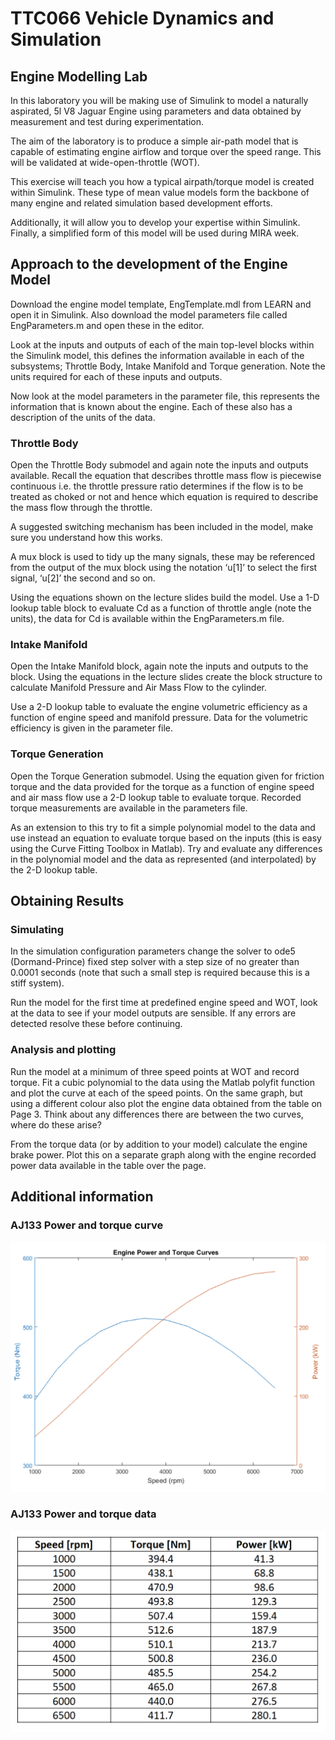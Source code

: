 # TTC066 Vehicle Dynamics and Simulation

## Engine Modelling Lab

In this laboratory you will be making use of Simulink to model a naturally aspirated, 5l V8 Jaguar Engine using parameters and data obtained by measurement and test during experimentation.

The aim of the laboratory is to produce a simple air-path model that is capable of estimating engine airflow and torque over the speed range. This will be validated at wide-open-throttle (WOT).

This exercise will teach you how a typical airpath/torque model is created within Simulink. These type of mean value models form the backbone of many engine and related simulation based development efforts.

Additionally, it will allow you to develop your expertise within Simulink. Finally, a simplified form of this model will be used during MIRA week.

## Approach to the development of the Engine Model

Download the engine model template, EngTemplate.mdl from LEARN and open it in Simulink. Also download the model parameters file called EngParameters.m and open these in the editor.

Look at the inputs and outputs of each of the main top-level blocks within the Simulink model, this defines the information available in each of the subsystems; Throttle Body, Intake Manifold and Torque generation. Note the units required for each of these inputs and outputs.

Now look at the model parameters in the parameter file, this represents the information that is known about the engine. Each of these also has a description of the units of the data.

### Throttle Body

Open the Throttle Body submodel and again note the inputs and outputs available. Recall the equation that describes throttle mass flow is piecewise continuous i.e. the throttle pressure ratio determines if the flow is to be treated as choked or not and hence which equation is required to describe the mass flow through the throttle.

A suggested switching mechanism has been included in the model, make sure you understand how this works.

A mux block is used to tidy up the many signals, these may be referenced from the output of the mux block using the notation ‘u[1]’ to select the first signal, ‘u[2]’ the second and so on.

Using the equations shown on the lecture slides build the model. Use a 1-D lookup table block to evaluate Cd as a function of throttle angle (note the units), the data for Cd is available within the EngParameters.m file.

### Intake Manifold

Open the Intake Manifold block, again note the inputs and outputs to the block. Using the equations in the lecture slides create the block structure to calculate Manifold Pressure and Air Mass Flow to the cylinder.

Use a 2-D lookup table to evaluate the engine volumetric efficiency as a function of engine speed and manifold pressure. Data for the volumetric efficiency is given in the parameter file.

### Torque Generation

Open the Torque Generation submodel. Using the equation given for friction torque and the data provided for the torque as a function of engine speed and air mass flow use a 2-D lookup table to evaluate torque. Recorded torque measurements are available in the parameters file.

As an extension to this try to fit a simple polynomial model to the data and use instead an equation to evaluate torque based on the inputs (this is easy using the Curve Fitting Toolbox in Matlab). Try and evaluate any differences in the polynomial model and the data as represented (and interpolated) by the 2-D lookup table.

## Obtaining Results

### Simulating

In the simulation configuration parameters change the solver to ode5 (Dormand-Prince) fixed step solver with a step size of no greater than 0.0001 seconds (note that such a small step is required because this is a stiff system).

Run the model for the first time at predefined engine speed and WOT, look at the data to see if your model outputs are sensible. If any errors are detected resolve these before continuing.

### Analysis and plotting

Run the model at a minimum of three speed points at WOT and record torque. Fit a cubic polynomial to the data using the Matlab polyfit function and plot the curve at each of the speed points. On the same graph, but using a different colour also plot the engine data obtained from the table on Page 3. Think about any differences there are between the two curves, where do these arise?

From the torque data (or by addition to your model) calculate the engine brake power. Plot this on a separate graph along with the engine recorded power data available in the table over the page.

## Additional information

### AJ133 Power and torque curve

![image](curve.png)

### AJ133 Power and torque data

![image](table.png)
